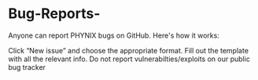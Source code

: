 # Bug-Reports-
Anyone can report PHYNIX bugs on GitHub. Here's how it works:

Click “New issue” and choose the appropriate format.
Fill out the template with all the relevant info.
Do not report vulnerabilties/exploits on our public bug tracker
